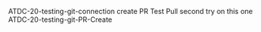 ATDC-20-testing-git-connection
create PR
Test Pull
second try on this one
ATDC-20-testing-git-PR-Create
